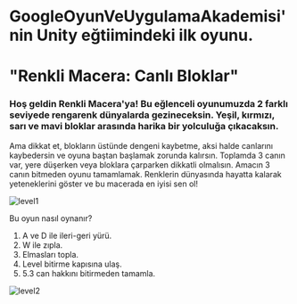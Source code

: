 # GoogleOyunVeUygulamaAkademisi'nin Unity eğtiimindeki ilk oyunu.


# "Renkli Macera: Canlı Bloklar"

###  Hoş geldin Renkli Macera'ya! Bu eğlenceli oyunumuzda 2 farklı seviyede rengarenk dünyalarda gezineceksin. Yeşil, kırmızı, sarı ve mavi bloklar arasında harika bir yolculuğa çıkacaksın. 
Ama dikkat et, blokların üstünde dengeni kaybetme, aksi halde canlarını kaybedersin ve oyuna baştan başlamak zorunda kalırsın. Toplamda 3 canın var, yere düşerken veya bloklara çarparken dikkatli olmalısın. 
Amacın 3 canın bitmeden oyunu tamamlamak. Renklerin dünyasında hayatta kalarak yeteneklerini göster ve bu macerada en iyisi sen ol!

![level1](https://github.com/aygizemay/GoogleOyunVeUygulamaAkademisi-2D-2/assets/132147429/6c077ea5-8463-4fbd-b7c1-33feb360e643)

Bu oyun nasıl oynanır?
1.	A ve D ile ileri-geri yürü.
2.   W ile zıpla.
3.	Elmasları topla.
4.	Level bitirme kapısına ulaş.
5.	5.3 can hakkını bitirmeden tamamla.
   
![level2](https://github.com/aygizemay/GoogleOyunVeUygulamaAkademisi-2D-2/assets/132147429/608361ae-070a-4c8e-8829-2d8c07676b47)




